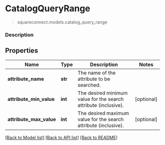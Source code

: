 # CatalogQueryRange
> squareconnect.models.catalog_query_range

### Description



## Properties
Name | Type | Description | Notes
------------ | ------------- | ------------- | -------------
**attribute_name** | **str** | The name of the attribute to be searched. |
**attribute_min_value** | **int** | The desired minimum value for the search attribute (inclusive). | [optional]
**attribute_max_value** | **int** | The desired maximum value for the search attribute (inclusive). | [optional]

[[Back to Model list]](../README.md#documentation-for-models) [[Back to API list]](../README.md#documentation-for-api-endpoints) [[Back to README]](../README.md)


